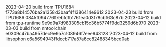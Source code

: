 2023-04-20
build from TPU1684     f773a8b14576ba2a1358d3baaf4f1386414e9612
2023-04-23
build from TPU1686     0845f094776f7ebfc1b1761ea0d3f78cbf63c87b
2023-04-12
build from tpu-runtime 9e9d9a7d983305cb15c36b5774f9dd3259d6b970
2023-03-03
build from nntoolchain e0309c47ba4957dec9e9a7c108946f7eee943128
2023-04-12
build from libsophon   c6a5694943ffdccb717a57a6cc82488345bcd0ab

